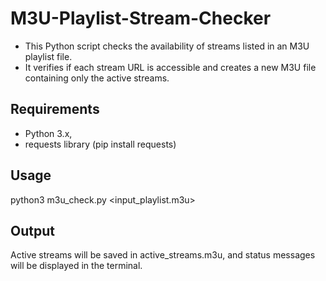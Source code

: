 # M3U-Playlist-Stream-Checker
- This Python script checks the availability of streams listed in an M3U playlist file. 
- It verifies if each stream URL is accessible and creates a new M3U file containing only the active streams.

## Requirements
- Python 3.x,
- requests library (pip install requests)

## Usage
python3 m3u_check.py <input_playlist.m3u>

## Output
Active streams will be saved in active_streams.m3u, and status messages will be displayed in the terminal.
